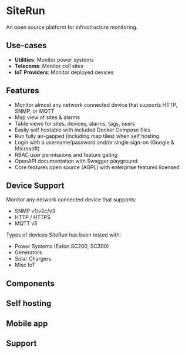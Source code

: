# SiteRun
An open source platform for infrastructure monitoring.

## Use-cases

- **Utilities**: Monitor power systems
- **Telecoms**: Monitor cell sites
- **IoT Providers**: Monitor deployed devices

## Features

- Monitor almost any network connected device that supports HTTP, SNMP, or MQTT
- Map view of sites & alarms
- Table views for sites, devices, alarms, tags, users
- Easily self hostable with included Docker Compose files
- Run fully air-gapped (including map tiles) when self hosting
- Login with a username/password and/or single sign-on (Google & Microsoft)
- RBAC user permissions and feature gating
- OpenAPI documentation with Swagger playground
- Core features open source (AGPL) with enterprise features licensed

## Device Support

Monitor any network connected device that supports:
- SNMP v1/v2c/v3
- HTTP / HTTPS
- MQTT v5

Types of devices SiteRun has been tested with:
- Power Systems (Eaton SC200, SC300)
- Generators
- Solar Chargers
- Misc IoT

## Components

## Self hosting

## Mobile app

## Support

